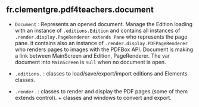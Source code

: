 ## fr.clementgre.pdf4teachers.document

- ``Document`` : Represents an opened document. Manage the Edition loading with an instance of ``.editions.Edition`` and contains all instances of ``.render.display.PageRenderer extends Pane`` who represents the page pane. it contains also an instance of ``.render.display.PDFPageRenderer`` who renders pages to images with the PDFBox API. Document is making a link between MainScreen and Edition, PageRenderer. The var document into ``MainScreen`` is ``null`` when no document is open.

- ``.editions.`` : classes to load/save/export/import editions and Elements classes.


- ``.render.`` : classes to render and display the PDF pages (some of them extends control). + classes and windows to convert and export.